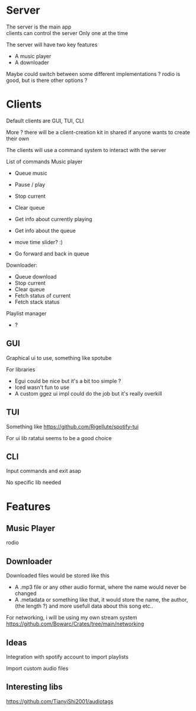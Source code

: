 # Server
The server is the main app  
clients can control the server
Only one at the time

The server will have two key features
- A music player
- A downloader

Maybe could switch between some different implementations ? rodio is good, but is there other options ?


# Clients

Default clients are GUI, TUI, CLI

More ? there will be a client-creation kit in shared if anyone wants to create their own

The clients will use a command system to interact with the server

List of commands
Music player
- Queue music
- Pause / play
- Stop current
- Clear queue
- Get info about currently playing
- Get info about the queue

- move time slider? :)
- Go forward and back in queue

Downloader:
- Queue download
- Stop current
- Clear queue
- Fetch status of current
- Fetch stack status

Playlist manager
- ?


## GUI

Graphical ui to use, something like spotube

For libraries
- Egui could be nice but it's a bit too simple ?
- Iced wasn't fun to use
- A custom ggez ui impl could do the job but it's really overkill


## TUI

Something like https://github.com/Rigellute/spotify-tui

For ui lib ratatui seems to be a good choice

## CLI
Input commands and exit asap

No specific lib needed


# Features


## Music Player

rodio


## Downloader
Downloaded files would be stored like this
- A .mp3 file or any other audio format, where the name would never be changed
- A .metadata or something like that, it would store the name, the author, (the length ?) and more usefull data about this song etc..


For networking, i will be using my own stream system https://github.com/Bowarc/Crates/tree/main/networking


## Ideas
Integration with spotify account to import playlists

Import custom audio files




## Interesting libs
https://github.com/TianyiShi2001/audiotags
